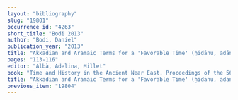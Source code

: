 ```yaml
---
layout: "bibliography"
slug: "19801"
occurrence_id: "4263"
short_title: "Bodi 2013"
author: "Bodi, Daniel"
publication_year: "2013"
title: "Akkadian and Aramaic Terms for a 'Favorable Time' (ḫidānu, adānu, and 'iddān): Semitic Precursors of Greek kairos?"
pages: "113-116"
editor: "Albà, Adelina, Millet"
book: "Time and History in the Ancient Near East. Proceedings of the 56th Rencontre Assyriologique Internationale at Barcelona 26-30 July 2010 (Winona Lake)"
title: "Akkadian and Aramaic Terms for a 'Favorable Time' (ḫidānu, adānu, and 'iddān): Semitic Precursors of Greek kairos?"
previous_item: "19804"
---
```

